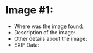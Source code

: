 # Image #1:
- Where was the image found:
- Description of the image: 
-  Other details about the image:
-  EXIF Data:

